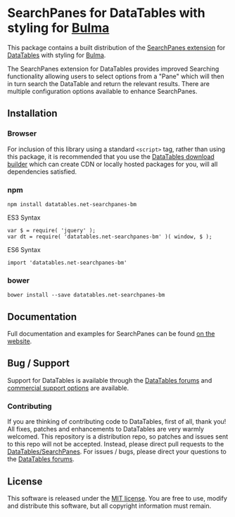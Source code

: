 # SearchPanes for DataTables with styling for [Bulma](https://bulma.io/)

This package contains a built distribution of the [SearchPanes extension](https://datatables.net/extensions/searchpanes) for [DataTables](https://datatables.net/) with styling for [Bulma](https://bulma.io/).

The SearchPanes extension for DataTables provides improved Searching functionality allowing users to select options from a "Pane" which will then in turn search the DataTable and return the relevant results. There are multiple configuration options available to enhance SearchPanes.


## Installation

### Browser

For inclusion of this library using a standard `<script>` tag, rather than using this package, it is recommended that you use the [DataTables download builder](//datatables.net/download) which can create CDN or locally hosted packages for you, will all dependencies satisfied.

### npm

```
npm install datatables.net-searchpanes-bm
```

ES3 Syntax
```
var $ = require( 'jquery' );
var dt = require( 'datatables.net-searchpanes-bm' )( window, $ );
```

ES6 Syntax
```
import 'datatables.net-searchpanes-bm'
```

### bower

```
bower install --save datatables.net-searchpanes-bm
```



## Documentation

Full documentation and examples for SearchPanes can be found [on the website](https://datatables.net/extensions/searchpanes).


## Bug / Support

Support for DataTables is available through the [DataTables forums](//datatables.net/forums) and [commercial support options](//datatables.net/support) are available.


### Contributing

If you are thinking of contributing code to DataTables, first of all, thank you! All fixes, patches and enhancements to DataTables are very warmly welcomed. This repository is a distribution repo, so patches and issues sent to this repo will not be accepted. Instead, please direct pull requests to the [DataTables/SearchPanes](http://github.com/DataTables/SearchPanes). For issues / bugs, please direct your questions to the [DataTables forums](//datatables.net/forums).


## License

This software is released under the [MIT license](//datatables.net/license). You are free to use, modify and distribute this software, but all copyright information must remain.

